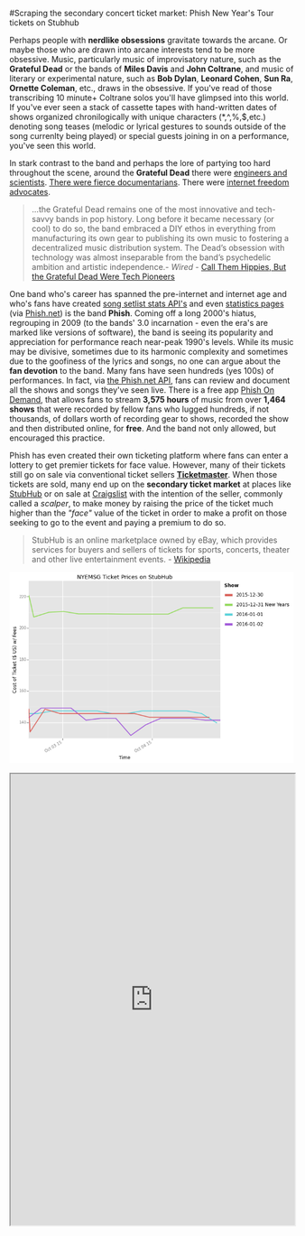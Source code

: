 #Scraping the secondary concert ticket market: Phish New Year's Tour tickets on Stubhub

Perhaps people with **nerdlike obsessions** gravitate towards the arcane. Or maybe those who are drawn into arcane interests tend to be more obsessive. Music, particularly music of improvisatory nature, such as the **Grateful Dead** or the bands of **Miles Davis** and **John Coltrane**, and music of literary or experimental nature, such as **Bob Dylan**, **Leonard Cohen**, **Sun Ra**, **Ornette Coleman**, etc., draws in the obsessive. If you've read of those transcribing 10 minute+ Coltrane solos you'll have glimpsed into this world. If you've ever seen a stack of cassette tapes with hand-written dates of shows organized chronilogically with unique characters (*,^,%,$,etc.) denoting song teases (melodic or lyrical gestures to sounds outside of the song currenlty being played) or special guests joining in on a performance, you've seen this world.  

In stark contrast to the band and perhaps the lore of partying too hard throughout the scene, around the **Grateful Dead** there were [engineers and scientists](http://www.wired.com/2015/07/grateful-dead-fare-thee-well-tech-pioneers/). [There were fierce documentarians](http://www.newyorker.com/magazine/2012/11/26/deadhead). There were [internet freedom advocates](https://homes.eff.org/~barlow/). 

> ...the Grateful Dead remains one of the most innovative and tech-savvy bands in pop history. Long before it became necessary (or cool) to do so, the band embraced a DIY ethos in everything from manufacturing its own gear to publishing its own music to fostering a decentralized music distribution system. The Dead’s obsession with technology was almost inseparable from the band’s psychedelic ambition and artistic independence.- *Wired* - [Call Them Hippies, But the Grateful Dead Were Tech Pioneers](http://www.wired.com/2015/07/grateful-dead-fare-thee-well-tech-pioneers/)


One band who's career has spanned the pre-internet and internet age and who's fans have created [song setlist stats API's](http://api.phish.net/) and even [statistics pages](http://www.ihoz.com/PhishStats.html) (via [Phish.net](http://phish.net)) is the band **Phish**. Coming off a long 2000's hiatus, regrouping in 2009 (to the bands' 3.0 incarnation - even the era's are marked like versions of software), the band is seeing its popularity and appreciation for performance reach near-peak 1990's levels. While its music may be divisive, sometimes due to its harmonic complexity and sometimes due to the goofiness of the lyrics and songs, no one can argue about the **fan devotion** to the band. Many fans have seen hundreds (yes 100s) of performances. In fact, via [the Phish.net API](http://api.phish.net/), fans can review and document all the shows and songs they've seen live. There is a free app [Phish On Demand](https://www.google.com/search?q=phish+on+demand&oq=phish+on+demand&aqs=chrome..69i57j69i59.2901j0j9&sourceid=chrome&es_sm=91&ie=UTF-8), that allows fans to stream **3,575 hours** of music from over **1,464 shows** that were recorded by fellow fans who lugged hundreds, if not thousands, of dollars worth of recording gear to shows, recorded the show and then distributed online, for **free**. And the band not only allowed, but encouraged this practice. 

Phish has even created their own ticketing platform where fans can enter a lottery to get premier tickets for face value. However, many of their tickets still go on sale via conventional ticket sellers [**Ticketmaster**](http://ticketmaster.com). When those tickets are sold, many end up on the **secondary ticket market** at places like [StubHub](http://stubhub.com) or on sale at [Craigslist](http://craigslist.org) with the intention of the seller, commonly called a *scalper*, to make money by raising the price of the ticket much higher than the *"face"* value of the ticket in order to make a profit on those seeking to go to the event and paying a premium to do so.  

> StubHub is an online marketplace owned by eBay, which provides services for buyers and sellers of tickets for sports, concerts, theater and other live entertainment events. - [Wikipedia](https://en.wikipedia.org/wiki/StubHub)





![tix](https://raw.githubusercontent.com/nygeog/stubhub/master/ph_nyemsg_prices_stubhub.png)


<iframe src="http://www.stubhub.com/ticketAPI/restSvc/event/9394540" width='100%' height='800'> </iframe>


